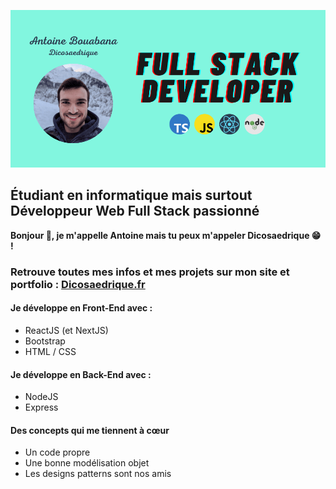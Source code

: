 [![Mon Portfolio](https://github.com/Dicosaedrique/Dicosaedrique/blob/main/readme_header.png?raw=true "Clique pour aller sur mon site")](https://dicosaedrique.fr)

## Étudiant en informatique mais surtout Développeur Web Full Stack passionné

**Bonjour 👋, je m'appelle Antoine mais tu peux m'appeler Dicosaedrique 😁 !**

### Retrouve toutes mes infos et mes projets sur mon site et portfolio : [Dicosaedrique.fr](https://dicosaedrique.fr)

#### Je développe en Front-End avec :
- ReactJS (et NextJS)
- Bootstrap
- HTML / CSS
#### Je développe en Back-End avec :
- NodeJS
- Express
#### Des concepts qui me tiennent à cœur
- Un code propre
- Une bonne modélisation objet
- Les designs patterns sont nos amis
